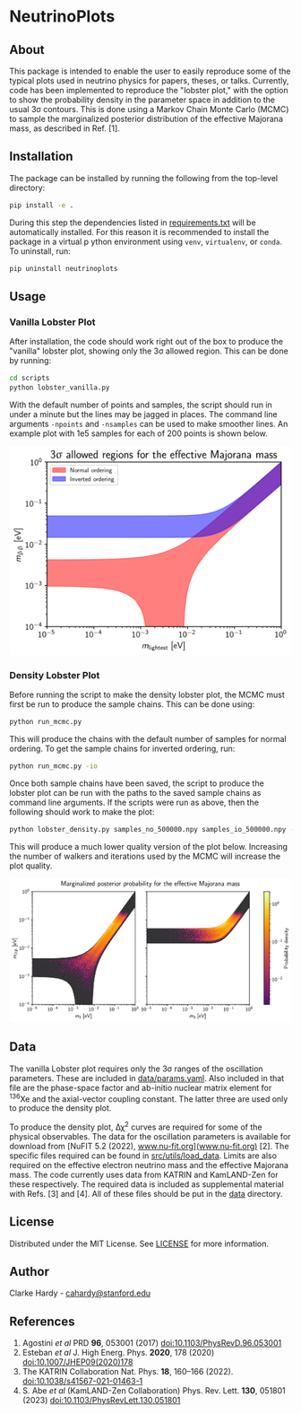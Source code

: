 # NeutrinoPlots

## About

This package is intended to enable the user to easily reproduce some of the typical plots used in neutrino physics for papers, theses, or talks. Currently, code has been implemented to reproduce the "lobster plot," with the option to show the probability density in the parameter space in addition to the usual 3&sigma; contours. This is done using a Markov Chain Monte Carlo (MCMC) to sample the marginalized posterior distribution of the effective Majorana mass, as described in Ref. \[1\].

## Installation

The package can be installed by running the following from the top-level directory:
```bash
pip install -e .
```
During this step the dependencies listed in [requirements.txt](requirements.txt) will be automatically installed. For this reason it is recommended to install the package in a virtual p ython environment using `venv`, `virtualenv`, or `conda`. To uninstall, run:
```bash
pip uninstall neutrinoplots
```

## Usage
### Vanilla Lobster Plot
After installation, the code should work right out of the box to produce the "vanilla" lobster plot, showing only the 3&sigma; allowed region. This can be done by running:

```bash
cd scripts
python lobster_vanilla.py
```

With the default number of points and samples, the script should run in under a minute but the lines may be jagged in places. The command line arguments `-npoints` and `-nsamples` can be used to make smoother lines. An example plot with 1e5 samples for each of 200 points is shown below.

![](figures/lobster_vanilla.png)

### Density Lobster Plot

Before running the script to make the density lobster plot, the MCMC must first be run to produce the sample chains. This can be done using:

```bash
python run_mcmc.py
```

This will produce the chains with the default number of samples for normal ordering. To get the sample chains for inverted ordering, run:

```bash
python run_mcmc.py -io
```

Once both sample chains have been saved, the script to produce the lobster plot can be run with the paths to the saved sample chains as command line arguments. If the scripts were run as above, then the following should work to make the plot:

```bash
python lobster_density.py samples_no_500000.npy samples_io_500000.npy -allowed
```

This will produce a much lower quality version of the plot below. Increasing the number of walkers and iterations used by the MCMC will increase the plot quality.

![](figures/lobster_density.png)

## Data
The vanilla Lobster plot requires only the 3&sigma; ranges of the oscillation parameters. These are included in [data/params.yaml](data/params.yaml). Also included in that file are the phase-space factor and ab-initio nuclear matrix element for <sup>136</sup>Xe and the axial-vector coupling constant. The latter three are used only to produce the density plot.

To produce the density plot, &Delta;&chi;<sup>2</sup> curves are required for some of the physical observables. The data for the oscillation parameters is available for download from [NuFIT 5.2 (2022), www.nu-fit.org](www.nu-fit.org) \[2\]. The specific files required can be found in [src/utils/load_data](src/utils/load_data). Limits are also required on the effective electron neutrino mass and the effective Majorana mass. The code currently uses data from KATRIN and KamLAND-Zen for these respectively. The required data is included as supplemental material with Refs. \[3\] and \[4\]. All of these files should be put in the [data](data) directory.

## License

Distributed under the MIT License. See [LICENSE](`LICENSE`) for more information.

## Author

Clarke Hardy - [cahardy@stanford.edu](mailto:cahardy@stanford.edu)

## References

1. Agostini *et al* PRD **96**, 053001 (2017) [doi:10.1103/PhysRevD.96.053001](https://doi.org/10.1103/PhysRevD.96.053001)
2. Esteban *et al* J. High Energ. Phys. **2020**, 178 (2020) [doi:10.1007/JHEP09(2020)178](https://doi.org/10.1007/JHEP09(2020)178)
3. The KATRIN Collaboration Nat. Phys. **18**, 160–166 (2022). [doi:10.1038/s41567-021-01463-1](https://doi.org/10.1038/s41567-021-01463-1)
4. S. Abe *et al* (KamLAND-Zen Collaboration) Phys. Rev. Lett. **130**, 051801 (2023) [doi:10.1103/PhysRevLett.130.051801](https://doi.org/10.1103/PhysRevLett.130.051801)

